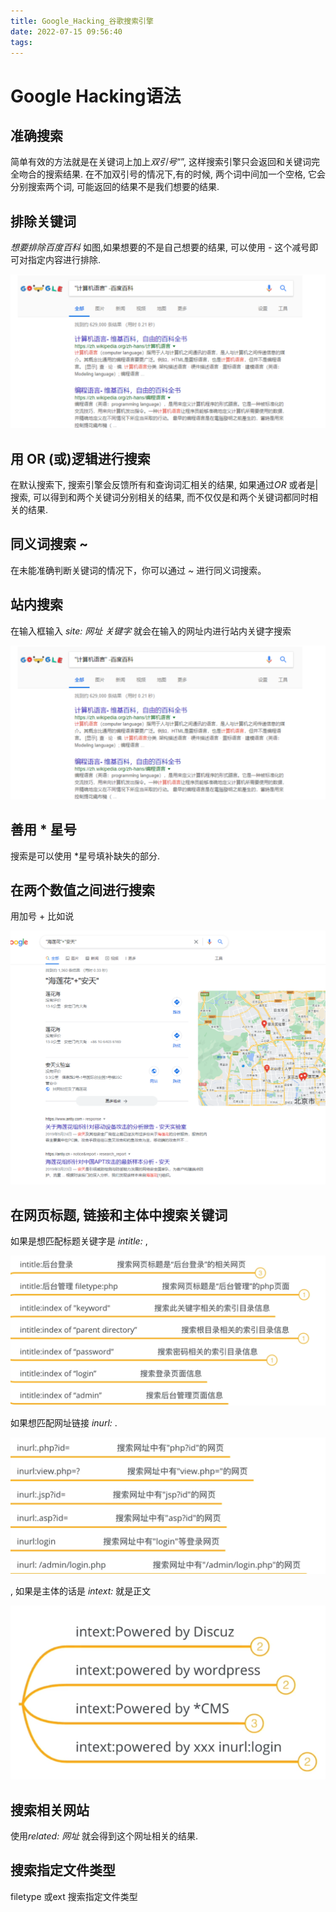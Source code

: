 ```yaml
---
title: Google_Hacking_谷歌搜索引擎
date: 2022-07-15 09:56:40
tags:
---
```






# Google Hacking语法

## 准确搜索

 简单有效的方法就是在关键词上加上*双引号*“”, 这样搜索引擎只会返回和关键词完全吻合的搜索结果.
在不加双引号的情况下,有的时候, 两个词中间加一个空格, 它会分别搜索两个词, 可能返回的结果不是我们想要的结果.  

## 排除关键词 

 *想要排除百度百科*   如图,如果想要的不是自己想要的结果, 可以使用 *-* 这个减号即可对指定内容进行排除.

 ![](Google_Hacking_谷歌搜索引擎/5.png)

## **用 OR (或)逻辑进行搜索** 

 在默认搜索下, 搜索引擎会反馈所有和查询词汇相关的结果, 如果通过*OR* 或者是|搜索, 可以得到和两个关键词分别相关的结果, 而不仅仅是和两个关键词都同时相关的结果. 

## **同义词搜索 ~** 

 在未能准确判断关键词的情况下，你可以通过 *~* 进行同义词搜索。 

## **站内搜索** 

 在输入框输入 *site: 网址 关键字* 就会在输入的网址内进行站内关键字搜索 

 ![](Google_Hacking_谷歌搜索引擎/5.png)

## **善用 \* 星号** 

 搜索是可以使用 *星号填补缺失的部分. 

## **在两个数值之间进行搜索** 

用加号 +  比如说

 ![](Google_Hacking_谷歌搜索引擎/4.png)

## **在网页标题, 链接和主体中搜索关键词** 

  如果是想匹配标题关键字是 *intitle:* ,

![](Google_Hacking_谷歌搜索引擎/2.png)

如果想匹配网址链接 *inurl:* .

![](Google_Hacking_谷歌搜索引擎/1.png)

, 如果是主体的话是 *intext:* 就是正文  

![](Google_Hacking_谷歌搜索引擎/3.png)

## **搜索相关网站** 

 使用*related: 网址* 就会得到这个网址相关的结果. 

## 搜索指定文件类型

filetype 或ext 搜索指定文件类型

